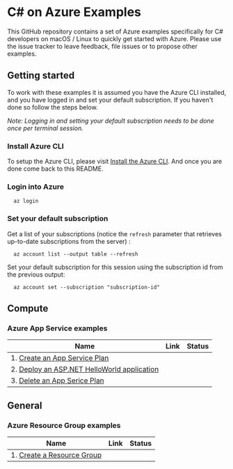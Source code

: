 # C# on Azure Examples

This GitHub repository contains a set of Azure examples specifically for C# 
developers on macOS / Linux to quickly get started with Azure. Please use the issue tracker to
leave feedback, file issues or to propose other examples.

## Getting started

To work with these examples it is assumed you have the Azure CLI installed, and
you have logged in and set your default subscription. If you haven't done so
follow the steps below.

_Note: Logging in and setting your default subscription needs to be done once 
 per terminal session._

### Install Azure CLI

To setup the Azure CLI, please visit 
[Install the Azure CLI](https://docs.microsoft.com/en-us/cli/azure/install-azure-cli).
And once you are done come back to this README.

### Login into Azure

<!-- workflow.skip() -->
````shell
  az login
````

### Set your default subscription

Get a list of your subscriptions (notice the `refresh` parameter that retrieves up-to-date subscriptions from the server) :

<!-- workflow.skip() -->
````shell
  az account list --output table --refresh
````

Set your default subscription for this session using the subscription id from the previous output:

<!-- workflow.skip() -->
````shell
  az account set --subscription "subscription-id"
````

<!-- workflow.run() 

  exit 0

  -->

## Compute

### Azure App Service examples

| Name | Link | Status
| ---- | ---- | ------ 
| 1. [Create an App Service Plan](appservice/create-plan/README.md) | | 
| 2. [Deploy an ASP.NET HelloWorld application](appservice/deploy-aspnet-helloworld/README.md) | | 
| 3. [Delete an App Serice Plan](appservice/delete-plan/README.md) | | 

## General

### Azure Resource Group examples

| Name | Link | Status
| ---- | ---- | ------ 
| 1. [Create a Resource Group](group/create/README.md) | | 
